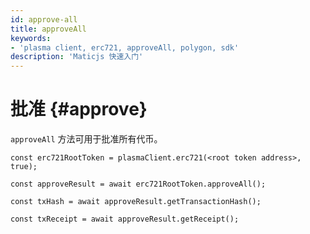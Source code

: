 ```yaml
---
id: approve-all
title: approveAll
keywords:
- 'plasma client, erc721, approveAll, polygon, sdk'
description: 'Maticjs 快速入门'
---
```


# 批准 {#approve}

`approveAll` 方法可用于批准所有代币。

```
const erc721RootToken = plasmaClient.erc721(<root token address>, true);

const approveResult = await erc721RootToken.approveAll();

const txHash = await approveResult.getTransactionHash();

const txReceipt = await approveResult.getReceipt();

```
